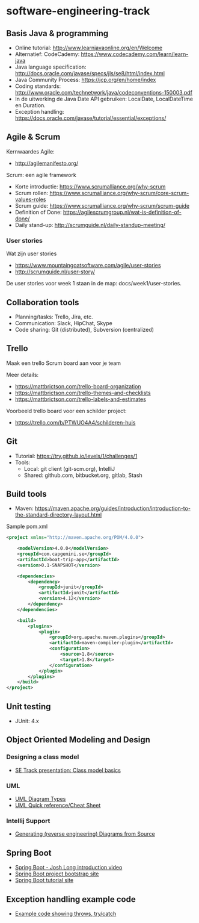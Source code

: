 # software-engineering-track

## Basis Java & programming

* Online tutorial: http://www.learnjavaonline.org/en/Welcome
 * Alternatief: CodeCademy: https://www.codecademy.com/learn/learn-java
* Java language specification: http://docs.oracle.com/javase/specs/jls/se8/html/index.html
* Java Community Process: https://jcp.org/en/home/index
* Coding standards: http://www.oracle.com/technetwork/java/codeconventions-150003.pdf
* In de uitwerking de Java Date API gebruiken: LocalDate, LocalDateTime en Duration.
* Exception handling: https://docs.oracle.com/javase/tutorial/essential/exceptions/

## Agile & Scrum

Kernwaardes Agile:

* http://agilemanifesto.org/

Scrum: een agile framework

* Korte introductie: https://www.scrumalliance.org/why-scrum
* Scrum rollen: https://www.scrumalliance.org/why-scrum/core-scrum-values-roles
* Scrum guide: https://www.scrumalliance.org/why-scrum/scrum-guide
* Definition of Done: https://agilescrumgroup.nl/wat-is-definition-of-done/
* Daily stand-up: http://scrumguide.nl/daily-standup-meeting/

### User stories

Wat zijn user stories

* https://www.mountaingoatsoftware.com/agile/user-stories
* http://scrumguide.nl/user-story/

De user stories voor week 1 staan in de map: docs/week1/user-stories.

## Collaboration tools

- Planning/tasks: Trello, Jira, etc.
- Communication: Slack, HipChat, Skype
- Code sharing: Git (distributed), Subversion (centralized)

## Trello

Maak een trello Scrum board aan voor je team

Meer details:

* https://mattbrictson.com/trello-board-organization
* https://mattbrictson.com/trello-themes-and-checklists
* https://mattbrictson.com/trello-labels-and-estimates

Voorbeeld trello board voor een schilder project:

* https://trello.com/b/PTWUO4A4/schilderen-huis

## Git

* Tutorial: https://try.github.io/levels/1/challenges/1
* Tools:
  * Local: git client (git-scm.org), IntelliJ
  * Shared: github.com, bitbucket.org, gitlab, Stash

## Build tools

* Maven: https://maven.apache.org/guides/introduction/introduction-to-the-standard-directory-layout.html

Sample pom.xml

```xml
<project xmlns="http://maven.apache.org/POM/4.0.0">

    <modelVersion>4.0.0</modelVersion>
    <groupId>com.capgemini.se</groupId>
    <artifactId>boat-trip-app</artifactId>
    <version>0.1-SNAPSHOT</version>

    <dependencies>
        <dependency>
            <groupId>junit</groupId>
            <artifactId>junit</artifactId>
            <version>4.12</version>
        </dependency>
    </dependencies>

    <build>
        <plugins>
            <plugin>
                <groupId>org.apache.maven.plugins</groupId>
                <artifactId>maven-compiler-plugin</artifactId>
                <configuration>
                    <source>1.8</source>
                    <target>1.8</target>
                </configuration>
            </plugin>
        </plugins>
    </build>
</project>
```

## Unit testing

* JUnit: 4.x

## Object Oriented Modeling and Design

### Designing a class model
* [SE Track presentation: Class model basics](https://docs.google.com/presentation/d/1im8rDymEy4yp1dQqzIjfubXlk5z3nlBDQjOYLAFYtwc/edit?usp=sharing)

### UML
* [UML Diagram Types](http://creately.com/blog/diagrams/uml-diagram-types-examples/)
* [UML Quick reference/Cheat Sheet](https://holub.com/uml/)

### Intellij Support
* [Generating (reverse engineering) Diagrams from Source](https://www.jetbrains.com/help/idea/viewing-class-hierarchy-as-a-class-diagram.html)

## Spring Boot

* [Spring Boot - Josh Long introduction video](https://www.youtube.com/watch?v=sbPSjI4tt10)
* [Spring Boot project bootstrap site](http://start.spring.io/)
* [Spring Boot tutorial site](https://spring.io/guides/gs/actuator-service)

## Exception handling example code

* [Example code showing throws, try/catch](https://github.com/sourcelabs-nl/software-engineering-track/tree/master/src/main/java/com/capgemini/se/week2/exceptions)
